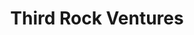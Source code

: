 ---
layout: firm_page
title: "Third Rock Ventures"
id: "thirdrockventures.com"
permalink: "/thirdrockventuresthirdrockventures.com/"
website: "https://www.thirdrockventures.com"
offices: "Boston (United States), San Francisco (United States)"
investment_stages: "Series A, Series B"
portfolio_companies: "Trace Neuroscience, Candid Therapeutics, Marea Therapeutics, Seaport Therapeutics, Clasp Therapeutics, Synnovation Therapeutics, bluebird bio"
portfolio_link: "https://www.thirdrockventures.com/portfolio"
investment_markets: "Biopharmaceutical, Biotechnology, Healthcare"
founded_year: "2007"
description: "Third Rock Ventures is a leading healthcare venture firm focused on advancing disruptive areas of science and medicine to deliver breakthroughs to patients. They build sustainable companies that translate scientific innovation to transform patients' lives by fostering collaboration among experts in science, medicine, business, and strategy."
linkedin: "https://www.linkedin.com/company/third-rock-ventures"
twitter: "https://twitter.com/thirdrockv"
instagram: ""
team_page: "https://www.thirdrockventures.com/people"
investor_type: "Venture Capital"
crunchbase: "https://www.crunchbase.com/organization/third-rock-ventures"
pitchbook: ""

# SEO Optimization
meta_title: "Third Rock Ventures - VC Firm - projectstartups.com"
meta_description: "Third Rock Ventures, Third Rock Ventures is a leading healthcare venture firm focused on advancing disruptive areas of science and medicine to deliver breakthroughs to pat..."
meta_keywords: "Third Rock Ventures, Biopharmaceutical, Biotechnology, Healthcare, VC firm, venture capital, startup investor, projectstartups.com"
canonical_url: "https://vc.projectstartups.com/thirdrockventuresthirdrockventures.com/"
---